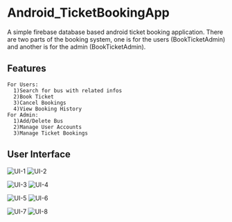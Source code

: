 # Android_TicketBookingApp
A simple firebase database based android ticket booking application. There are two parts of the booking system, one is for the users (BookTicketAdmin) and another is for the admin (BookTicketAdmin). 
## Features
```
For Users:
  1)Search for bus with related infos
  2)Book Ticket
  3)Cancel Bookings
  4)View Booking History
For Admin:
  1)Add/Delete Bus
  2)Manage User Accounts
  3)Manage Ticket Bookings
```


## User Interface

![UI-1](https://github.com/tonmoyray/Android_TicketBookingApp/blob/master/ui/1.png)
![UI-2](https://github.com/tonmoyray/Android_TicketBookingApp/blob/master/ui/1.png)


![UI-3](https://github.com/tonmoyray/Android_TicketBookingApp/blob/master/ui/3.png)
![UI-4](https://github.com/tonmoyray/Android_TicketBookingApp/blob/master/ui/4.png)


![UI-5](https://github.com/tonmoyray/Android_TicketBookingApp/blob/master/ui/5.png)
![UI-6](https://github.com/tonmoyray/Android_TicketBookingApp/blob/master/ui/6.png)


![UI-7](https://github.com/tonmoyray/Android_TicketBookingApp/blob/master/ui/7.png)
![UI-8](https://github.com/tonmoyray/Android_TicketBookingApp/blob/master/ui/8.png)

  
  
